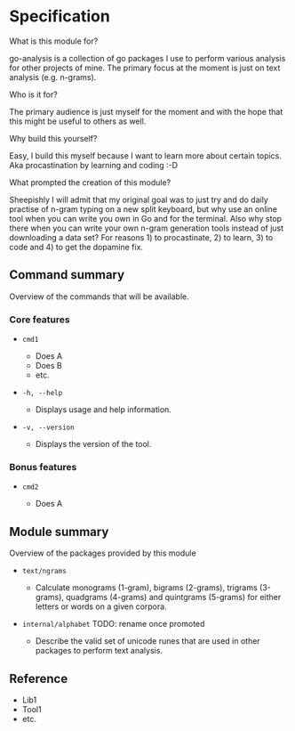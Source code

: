 # Specification

What is this module for?

go-analysis is a collection of go packages I use to perform various analysis for other projects of mine. The primary
focus at the moment is just on text analysis (e.g. n-grams).

Who is it for?

The primary audience is just myself for the moment and with the hope that this might be useful to others as well.

Why build this yourself?

Easy, I build this myself because I want to learn more about certain topics. Aka procastination by learning and coding :-D

What prompted the creation of this module?

Sheepishly I will admit that my original goal was to just try and do daily practise of n-gram typing on a new split
keyboard, but why use an online tool when you can write you own in Go and for the terminal. Also why stop there when
you can write your own n-gram generation tools instead of just downloading a data set?
For reasons 1) to procastinate, 2) to learn, 3) to code and 4) to get the dopamine fix.

## Command summary

Overview of the commands that will be available.

### Core features

-   `cmd1`

    -   Does A
    -   Does B
    -   etc.

-   `-h, --help`

    -   Displays usage and help information.

-   `-v, --version`
    -   Displays the version of the tool.

### Bonus features

-   `cmd2`

    -   Does A

## Module summary

Overview of the packages provided by this module

-   `text/ngrams`

    -   Calculate monograms (1-gram), bigrams (2-grams), trigrams (3-grams), quadgrams (4-grams) and
        quintgrams (5-grams) for either letters or words on a given corpora.

-   `internal/alphabet` TODO: rename once promoted
    -   Describe the valid set of unicode runes that are used in other packages to perform text analysis.

## Reference

-   Lib1
-   Tool1
-   etc.
